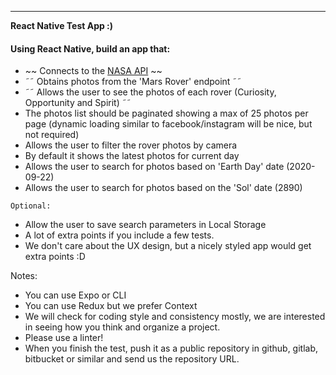 ---

**React Native Test App :)**

#### Using React Native, build an app that:

- ~~ Connects to the [NASA API](https://api.nasa.gov/) ~~
- ˜˜ Obtains photos from the 'Mars Rover' endpoint ˜˜
- ˜˜ Allows the user to see the photos of each rover (Curiosity, Opportunity and Spirit) ˜˜
- The photos list should be paginated showing a max of 25 photos per page (dynamic loading similar to facebook/instagram will be nice, but not required)
- Allows the user to filter the rover photos by camera
- By default it shows the latest photos for current day
- Allows the user to search for photos based on 'Earth Day' date (2020-09-22)
- Allows the user to search for photos based on the 'Sol' date (2890)

`Optional:`

- Allow the user to save search parameters in Local Storage
- A lot of extra points if you include a few tests.
- We don't care about the UX design, but a nicely styled app would get extra points :D

Notes:

- You can use Expo or CLI
- You can use Redux but we prefer Context
- We will check for coding style and consistency mostly, we are interested in seeing how you think and organize a project.
- Please use a linter!
- When you finish the test, push it as a public repository in github, gitlab, bitbucket or similar and send us the repository URL.
